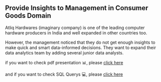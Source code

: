 ## Provide Insights to Management in Consumer Goods Domain

Atliq Hardwares (imaginary company) is one of the leading computer hardware producers in India and well expanded in other countries too.

However, the management noticed that they do not get enough insights to make quick and smart data-informed decisions. They want to expand their data analytics team by adding several junior data analysts. 

if you want to check pdf presentation 📊, please [click here](https://github.com/PyAngel/Consumer-Goods-Domain-Challenge-SQL-/blob/main/Consumer%20Goods%20AD-HOC%20insights.pdf)

and if you want to check SQL Querys 💻, please [click here](https://github.com/PyAngel/Consumer-Goods-Domain-Challenge-SQL-/blob/main/Goods%20Domain.sql)

